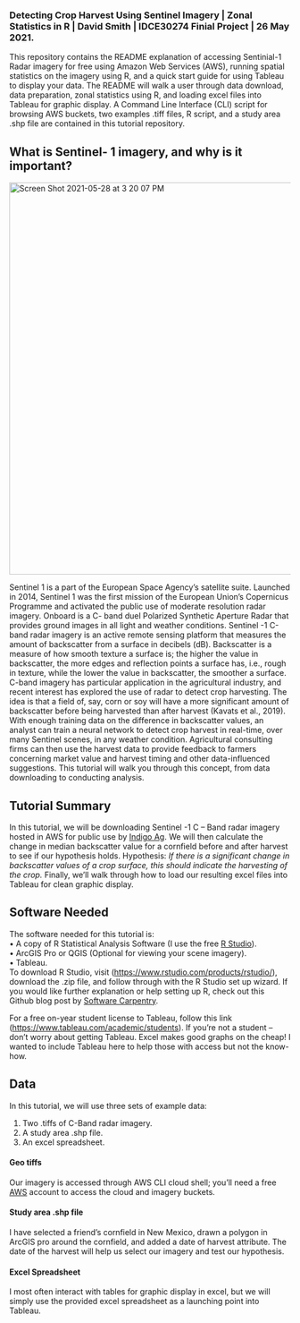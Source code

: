 ### Detecting Crop Harvest Using Sentinel Imagery | Zonal Statistics in R | David Smith | IDCE30274 Finial Project | 26 May 2021. 

This repository contains the README explanation of accessing Sentinial-1 Radar imagery for free using Amazon Web Services (AWS), running spatial statistics on the imagery using R, and a quick start guide for using Tableau to display your data. The README will walk a user through data download, data preparation, zonal statistics using R, and loading excel files into Tableau for graphic display. A Command Line Interface (CLI) script for browsing AWS buckets, two examples .tiff files, R script, and a study area .shp file are contained in this tutorial repository. 

## What is Sentinel- 1 imagery, and why is it important?
[<img width="701" alt="Screen Shot 2021-05-28 at 3 20 07 PM" src="https://user-images.githubusercontent.com/73979215/120032509-4b24cf00-bfc8-11eb-868c-9bf9fbbb6a6b.png">](https://www.esa.int/Enabling_Support/Operations/Sentinel-1_operations)

Sentinel 1 is a part of the European Space Agency’s satellite suite. Launched in 2014, Sentinel 1 was the first mission of the European Union’s Copernicus Programme and activated the public use of moderate resolution radar imagery. Onboard is a C- band duel Polarized Synthetic Aperture Radar that provides ground images in all light and weather conditions. Sentinel -1 C-band radar imagery is an active remote sensing platform that measures the amount of backscatter from a surface in decibels (dB). Backscatter is a measure of how smooth texture a surface is; the higher the value in backscatter, the more edges and reflection points a surface has, i.e., rough in texture, while the lower the value in backscatter, the smoother a surface. C-band imagery has particular application in the agricultural industry, and recent interest has explored the use of radar to detect crop harvesting. The idea is that a field of, say, corn or soy will have a more significant amount of backscatter before being harvested than after harvest (Kavats et al., 2019). With enough training data on the difference in backscatter values, an analyst can train a neural network to detect crop harvest in real-time, over many Sentinel scenes, in any weather condition. Agricultural consulting firms can then use the harvest data to provide feedback to farmers concerning market value and harvest timing and other data-influenced suggestions. This tutorial will walk you through this concept, from data downloading to conducting analysis.  

## Tutorial Summary 
In this tutorial, we will be downloading Sentinel -1 C – Band radar imagery hosted in AWS for public use by [Indigo Ag](indigoag.com). We will then calculate the change in median backscatter value for a cornfield before and after harvest to see if our hypothesis holds. Hypothesis: *If there is a significant change in backscatter values of a crop surface, this should indicate the harvesting of the crop.* Finally, we’ll walk through how to load our resulting excel files into Tableau for clean graphic display.

## Software Needed   
The software needed for this tutorial is:    
•	A copy of R Statistical Analysis Software (I use the free [R Studio](https://www.rstudio.com/products/rstudio/)).   
•	ArcGIS Pro or QGIS (Optional for viewing your scene imagery).      
•	Tableau.      
To download R Studio, visit (https://www.rstudio.com/products/rstudio/), download the .zip file, and follow through with the R Studio set up wizard. If you would like further explanation or help setting up R, check out this Github blog post by [Software Carpentry](https://jennybc.github.io/2014-05-12-ubc/r-setup.html). 

For a free on-year student license to Tableau, follow this link (https://www.tableau.com/academic/students). If you’re not a student – don’t worry about getting Tableau. Excel makes good graphs on the cheap! I wanted to include Tableau here to help those with access but not the know-how. 

## Data 
In this tutorial, we will use three sets of example data:  
1.	Two .tiffs of C-Band radar imagery.     
2.	A study area .shp file.    
3.	An excel spreadsheet.   

#### Geo tiffs 
Our imagery is accessed through AWS CLI cloud shell; you’ll need a free [AWS](https://aws.amazon.com/free/?trk=ps_a131L0000085DvcQAE&trkCampaign=acq_paid_search_brand&sc_channel=ps&sc_campaign=acquisition_US&sc_publisher=google&sc_category=core&sc_country=US&sc_geo=NAMER&sc_outcome=acq&sc_detail=aws%20account&sc_content=Account_e&sc_segment=432339156165&sc_medium=ACQ-P|PS-GO|Brand|Desktop|SU|AWS|Core|US|EN|Text&s_kwcid=AL!4422!3!432339156165!e!!g!!aws%20account&ef_id=CjwKCAjwqcKFBhAhEiwAfEr7zUchttWpTWHrMuxNXpe0JNMcbMdZKzzcnUIpel-q4XtLkmGSBfRjEhoC5WEQAvD_BwE:G:s&s_kwcid=AL!4422!3!432339156165!e!!g!!aws%20account&all-free-tier.sort-by=item.additionalFields.SortRank&all-free-tier.sort-order=asc&awsf.Free%20Tier%20Types=*all&awsf.Free%20Tier%20Categories=*all) account to access the cloud and imagery buckets. 

#### Study area .shp file 
I have selected a friend’s cornfield in New Mexico, drawn a polygon in ArcGIS pro around the cornfield, and added a date of harvest attribute. The date of the harvest will help us select our imagery and test our hypothesis. 

#### Excel Spreadsheet 
I most often interact with tables for graphic display in excel, but we will simply use the provided excel spreadsheet as a launching point into Tableau. 




